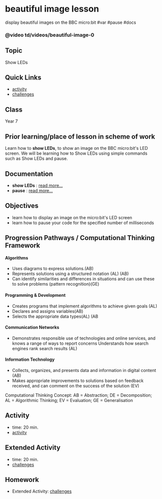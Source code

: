 # beautiful image lesson

display beautiful images on the BBC micro:bit #var #pause #docs

### @video td/videos/beautiful-image-0

## Topic

Show LEDs

## Quick Links

* [activity](/microbit/lessons/beautiful-image/activity)
* [challenges](/microbit/lessons/beautiful-image/challenges)

## Class

Year 7

## Prior learning/place of lesson in scheme of work

Learn how to **show LEDs**,  to show an image on the BBC micro:bit's LED screen. We will be learning how to Show LEDs using simple commands such as Show LEDs and pause.

## Documentation

* **show LEDs** : [read more...](/microbit/reference/basic/show-leds)
* **pause** : [read more...](/microbit/reference/basic/pause)

## Objectives

* learn how to display an image on the micro:bit's LED screen
* learn how to pause your code for the specified number of milliseconds

## Progression Pathways / Computational Thinking Framework

#### Algorithms

* Uses diagrams to express solutions.(AB)
* Represents solutions using a structured notation (AL) (AB)
*  Can identify similarities and differences in situations and can use these to solve problems (pattern recognition)(GE)

#### Programming & Development

* Creates programs that implement algorithms to achieve given goals (AL)
*  Declares and assigns variables(AB)
* Selects the appropriate data types(AL) (AB

#### Communication Networks

* Demonstrates responsible use of technologies and online services, and knows a range of ways to report concerns Understands how search engines rank search results (AL)

#### Information Technology

* Collects, organizes, and presents data and information in digital content (AB)
* Makes appropriate improvements to solutions based on feedback received, and can comment on the success of the solution (EV)

Computational Thinking Concept: AB = Abstraction; DE = Decomposition; AL = Algorithmic Thinking; EV = Evaluation; GE = Generalisation

## Activity

* time: 20 min.
* [activity](/microbit/lessons/beautiful-image/activity)

## Extended Activity

* time: 20 min.
* [challenges](/microbit/lessons/beautiful-image/challenges)

## Homework

* Extended Activity: [challenges](/microbit/lessons/beautiful-image/challenges)

